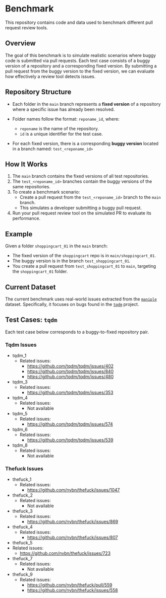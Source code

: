 # Benchmark

This repository contains code and data used to benchmark different pull request review tools.

## Overview

The goal of this benchmark is to simulate realistic scenarios where buggy code is submitted via pull requests. Each test case consists of a buggy version of a repository and a corresponding fixed version. By submitting a pull request from the buggy version to the fixed version, we can evaluate how effectively a review tool detects issues.

## Repository Structure

- Each folder in the `main` branch represents a **fixed version** of a repository where a specific issue has already been resolved.
- Folder names follow the format: `reponame_id`, where:
  - `reponame` is the name of the repository.
  - `id` is a unique identifier for the test case.

- For each fixed version, there is a corresponding **buggy version** located in a branch named: `test_<reponame_id>`

## How It Works

1. The `main` branch contains the fixed versions of all test repositories.
2. The `test_<reponame_id>` branches contain the buggy versions of the same repositories.
3. To create a benchmark scenario:
   - Create a pull request from the `test_<reponame_id>` branch to the `main` branch.
   - This simulates a developer submitting a buggy pull request.
4. Run your pull request review tool on the simulated PR to evaluate its performance.

## Example

Given a folder `shoppingcart_01` in the `main` branch:
- The fixed version of the `shoppingcart` repo is in `main/shoppingcart_01`.
- The buggy version is in the branch `test_shoppingcart_01`.
- You create a pull request from `test_shoppingcart_01` to `main`, targeting the `shoppingcart_01` folder.

## Current Dataset

The current benchmark uses real-world issues extracted from the [`maniple`](https://github.com/PyRepair/maniple) dataset. Specifically, it focuses on bugs found in the [`tqdm`](https://github.com/tqdm/tqdm) project.

## Test Cases: `tqdm`

Each test case below corresponds to a buggy-to-fixed repository pair.

### Tqdm Issues
- tqdm_1
  - Related issues:
     - https://github.com/tqdm/tqdm/issues/402
     - https://github.com/tqdm/tqdm/issues/840
     - https://github.com/tqdm/tqdm/issues/480
- tqdm_3
  - Related issues:
     - https://github.com/tqdm/tqdm/issues/353
- tqdm_4
  - Related issues:
     - Not available
- tqdm_5
  - Related issues:
     - https://github.com/tqdm/tqdm/issues/574
- tqdm_6
  - Related issues:
     - https://github.com/tqdm/tqdm/issues/539
- tqdm_8
  - Related issues:
     - Not available

### Thefuck Issues
- thefuck_1
  - Related issues:
     - https://github.com/nvbn/thefuck/issues/1047
- thefuck_2
  - Related issues:
     - Not available
- thefuck_3
  - Related issues:
     - https://github.com/nvbn/thefuck/issues/869
- thefuck_4
  - Related issues:
     - https://github.com/nvbn/thefuck/issues/807
 - thefuck_5
  - Related issues:
     - https://github.com/nvbn/thefuck/issues/723
- thefuck_7
  - Related issues:
     - Not available
- thefuck_9
  - Related issues:
     - https://github.com/nvbn/thefuck/pull/559
     - https://github.com/nvbn/thefuck/issues/558
